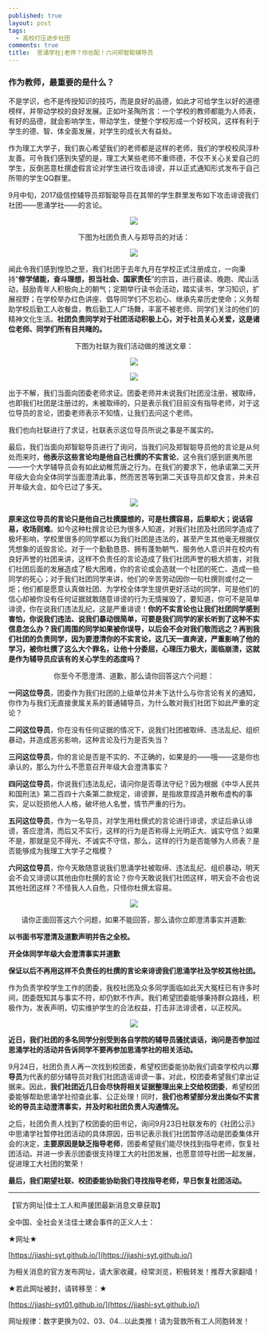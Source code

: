 ```yaml
---
published: true
layout: post
tags:
  - 高校打压进步社团
comments: true
title:  思涌学社|老师？你也配！六问郑智聪辅导员
---
```



### 作为教师，最重要的是什么？

不是学识，也不是传授知识的技巧，而是良好的品德，如此才可给学生以好的道德榜样，并带动学校的良好发展。正如叶圣陶所言：一个学校的教师都能为人师表，有好的品德，就会影响学生，带动学生，使整个学校形成一个好校风，这样有利于学生的德、智、体全面发展，对学生的成长大有益处。

作为理工大学子，我们衷心希望我们的老师都是这样的老师，我们的学校校风淳朴友善。可令我们感到失望的是，理工大某些老师不重师德，不仅不关心关爱自己的学生，反倒恶意杜撰虚假言论对学生进行攻击诽谤，并以正式通知形式发布于自己所带的学生QQ群里。

9月中旬，2017级信控辅导员郑智聪导员在其带的学生群里发布如下攻击诽谤我们社团——思涌学社——的言论。


<p align="center"> <img src="https://i.loli.net/2018/09/26/5bab1a3a2b564.jpg"> </p>

<p align="center"> 下图为社团负责人与郑导员的对话： </p>

<p align="center"> <img src="https://i.loli.net/2018/09/26/5bab1a8ca71de.jpg"> </p>

闻此令我们感到惶恐之至，我们社团于去年九月在学校正式注册成立，一向秉持“**修学储能，奋斗理想，担当社会、国家责任**”的宗旨，进行晨读、晚跑、爬山活动，鼓励青年人积极向上的朝气；定期举行读书会活动，踏实读书，学习知识，扩展视野；在学校举办红色讲座、倡导同学们不忘初心、继承先辈历史使命；义务帮助学校后勤工人收餐盘，教后勤工人广场舞，丰富不被老师、同学们关注的他们的精神文化生活。**社团负责同学对于社团活动积极上心，对于社员关心关爱，这是诸位老师、同学们所有目共睹的。**

<p align="center"> 下图为社联为我们活动做的推送文章： </p>

<p align="center"> <img src="https://i.loli.net/2018/09/26/5bab1ae0db7bf.jpg"> </p>

<p align="center"> <img src="https://i.loli.net/2018/09/26/5bab1b2124a33.jpg"> </p>

出于不解，我们当面向团委老师求证。团委老师并未说我们社团没注册，被取缔，也即我们社团是注册过的，未被取缔的，只是表示我们目前没有指导老师，对于这位导员的言论，团委老师表示不知情，让我们去问这个老师。

我们也向社联进行了求证，社联表示这位导员所说之事是不属实的。

最后，我们当面向郑智聪导员进行了询问，当我们问及郑智聪导员他的言论是从何处而来时，**他表示这些言论均是他自己杜撰的不实言论**，这令我们感到匪夷所思——一个大学辅导员会有如此幼稚荒唐之行为。在我们的要求下，他承诺第二天开年级大会向全体同学当面澄清此事，然而苦苦等到第二天该导员却又食言，并未召开年级大会，如今已过了多天。

<p align="center"> <img src="https://i.loli.net/2018/09/26/5bab1c0608f07.jpg"> </p>

**原来这位导员的言论只是他自己杜撰臆想的，可是杜撰容易，后果却大；说话容易，收场则难**。如今这种杜撰言论已为很多人知道，对我们社团及社团同学造成了极坏影响，学校里很多的同学都以为我们社团是违法的，甚至产生其他毫无根据仅凭想象的诋毁言论。对于一个勤勤恳恳、拥有蓬勃朝气、服务他人意识并在校内有良好声誉的社团来讲，这样不负责任的言论造成了我们社团声誉的极大损害，对我们社团后面的发展造成了极大困难，你的言论或会造就一个社团的死亡、造成一些同学的死心；对于我们社团同学来讲，他们的辛苦劳动因你一句杜撰则或付之一炬；他们都是愿意认真做社团、为学校全体学生提供更好活动的同学，可是他们的信心却被你没有任何证据就敢随意诽谤的行为无情摧毁了，要知道，你可不是简单诽谤，你在说我们违法乱纪，这是严重诽谤！**你的不实言论也让我们社团同学感到害怕，你说我们违法、说我们暴动很简单，可要是我们同学的家长听到了这种不实信息怎么办？我们周围的同学如果被你误导，以后会不会对我们敬而远之？再到我们社团的负责同学，因为要澄清你的不实言论，这几天一直奔波，严重影响了他的学习，被你杜撰了这么大个罪名，让他十分委屈，心理压力极大，面临崩溃，这就是作为辅导员应该有的关心学生的态度吗？**

<p align="center"> 你至今不愿澄清、道歉，那么请你回答这六个问题： </p>

**一问这位导员**，团委作为我们社团的上级单位并未下达什么与你言论有关的通知，你作为与我们无直接隶属关系的普通辅导员，为什么敢对我们社团下如此严重的定论？

**二问这位导员**，你在没有任何证据的情况下，说我们社团被取缔、违法乱纪、组织暴动，并造成恶劣影响，这种言论及行为是否失当？

**三问这位导员**，你的言论是否是不实的、不正确的，如果是的——哦——这是你也承认的，那么为什么不愿意召开年级大会澄清事实？

**四问这位导员**，你说我们违法乱纪，请问你是否尊法守纪？因为根据《中华人民共和国刑法》第二百四十六条第二款规定，诽谤罪，是指故意捏造并散布虚构的事实，足以贬损他人人格，破坏他人名誉，情节严重的行为。

**五问这位导员**，作为一名导员，对学生用杜撰式的言论进行诽谤，求证后承认诽谤，答应澄清，而后又不实行，这样的行为是否称得上光明正大、诚实守信？如果不是，那就是见不得光、不诚实不守信，那么，这样的行为是否能够为人师表？是否能够成为我理工大学子之楷模？

**六问这位导员**，你今天敢随意说我们思涌学社被取缔、违法乱纪、组织暴动，明天会不会又诽谤以其他由你杜撰的言论？你今天敢说我们社团这样，明天会不会也说其他社团这样？不怪我人人自危，只怪你杜撰太容易。

<p align="center"> <img src="https://i.loli.net/2018/09/26/5bab1ce60d822.jpg"> </p>

<p align="center"> 请你正面回答这六个问题，如果不能回答，那么请你立即澄清事实并道歉: </p>

**以书面书写澄清及道歉声明并告之全校。**

**开全体同学年级大会澄清事实并道歉**

**保证以后不再用这样不负责任的杜撰的言论来诽谤我们思涌学社及学校其他社团。**

作为负责学校学生工作的团委，我校社团及众多同学面临如此天大冤枉已有许多时间，团委既知其与事实不符，却仍默不作声。我们希望团委能够秉持群众路线，积极作为，发表声明，切实维护学生的合法权益，打击非法诽谤者，以正校风。

<p align="center"> <img src="https://i.loli.net/2018/09/26/5bab20d21f1a5.jpg"> </p>

**近日，我们社团的多名同学分别受到各自学院的辅导员骚扰谈话，询问是否参加过思涌学社的活动并告诉同学不要再参加思涌学社的相关活动。**

9月24日，社团负责人再一次找到校团委，希望校团委能协助我们调查学校内以**郑导员**为代表的部分辅导员对我们社团造谣诽谤一事，对此，校团委希望我们拿出证据来。因此，**我们社团近几日会尽快将相关证据整理出来上交给校团委**，希望校团委能够帮助思涌学社彻查此事、公正处理！同时，**我们也希望部分发出类似不实言论的导员主动澄清事实，并及时和社团负责人沟通情况。**

之后，社团负责人找到了校团委的田书记，询问9月23日社联发布的《社团公示》中思涌学社暂停社团活动的具体原因，田书记表示我们社团暂停活动是团委集体开会的决定，**主要原因是缺乏指导老师**，团委希望我们能尽快找到指导老师，恢复社团活动。并进一步表示团委很支持理工大的社团发展，也愿意领导社团一起发展，促进理工大社团的繁荣！

**最后，我们期望社联、校团委能协助我们寻找指导老师，早日恢复社团活动。**


---

【官方网址|佳士工人和声援团最新消息文章获取】

全中国、全社会关注佳士建会事件的正义人士：

★网址★

[https://jiashi-syt.github.io/](https://jiashi-syt.github.io/)

为相关消息的官方发布网址，请大家收藏，经常浏览，积极转发！推荐大家翻墙！

★若此网址被封，请转移至：★

[https://jiashi-syt01.github.io/](https://jiashi-syt.github.io/)

网址规律：数字更换为02、03、04…以此类推！请为营救所有工人同胞转发！


